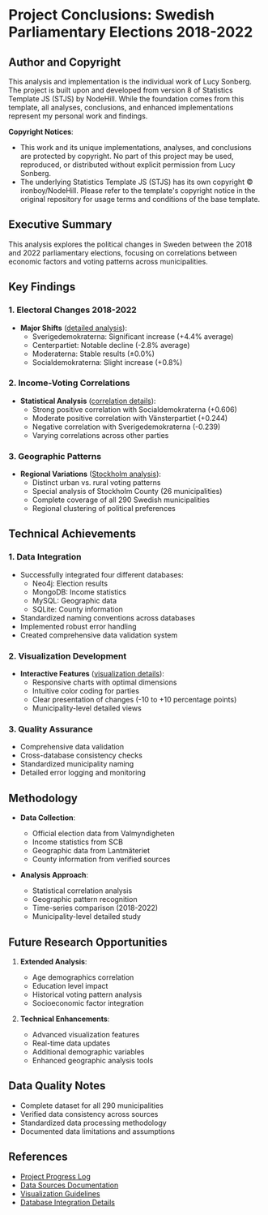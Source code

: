 # Project Conclusions: Swedish Parliamentary Elections 2018-2022

## Author and Copyright
This analysis and implementation is the individual work of Lucy Sonberg. The project is built upon and developed from version 8 of Statistics Template JS (STJS) by NodeHill. While the foundation comes from this template, all analyses, conclusions, and enhanced implementations represent my personal work and findings.

**Copyright Notices**: 
- This work and its unique implementations, analyses, and conclusions are protected by copyright. No part of this project may be used, reproduced, or distributed without explicit permission from Lucy Sonberg.
- The underlying Statistics Template JS (STJS) has its own copyright © ironboy/NodeHill. Please refer to the template's copyright notice in the original repository for usage terms and conditions of the base template.

## Executive Summary
This analysis explores the political changes in Sweden between the 2018 and 2022 parliamentary elections, focusing on correlations between economic factors and voting patterns across municipalities.

## Key Findings

### 1. Electoral Changes 2018-2022
- **Major Shifts** ([detailed analysis](PROGRESS.md#2025-05-04)):
  * Sverige­demokraterna: Significant increase (+4.4% average)
  * Centerpartiet: Notable decline (-2.8% average)
  * Moderaterna: Stable results (±0.0%)
  * Social­demokraterna: Slight increase (+0.8%)

### 2. Income-Voting Correlations
- **Statistical Analysis** ([correlation details](PROGRESS.md#income-correlation-analysis-implementation)):
  * Strong positive correlation with Social­demokraterna (+0.606)
  * Moderate positive correlation with Vänster­partiet (+0.244)
  * Negative correlation with Sverige­demokraterna (-0.239)
  * Varying correlations across other parties

### 3. Geographic Patterns
- **Regional Variations** ([Stockholm analysis](PROGRESS.md#database-synchronization-issues-and-resolution)):
  * Distinct urban vs. rural voting patterns
  * Special analysis of Stockholm County (26 municipalities)
  * Complete coverage of all 290 Swedish municipalities
  * Regional clustering of political preferences

## Technical Achievements

### 1. Data Integration
- Successfully integrated four different databases:
  * Neo4j: Election results
  * MongoDB: Income statistics
  * MySQL: Geographic data
  * SQLite: County information
- Standardized naming conventions across databases
- Implemented robust error handling
- Created comprehensive data validation system

### 2. Visualization Development
- **Interactive Features** ([visualization details](PROGRESS.md#visualization-development-breakthrough)):
  * Responsive charts with optimal dimensions
  * Intuitive color coding for parties
  * Clear presentation of changes (-10 to +10 percentage points)
  * Municipality-level detailed views

### 3. Quality Assurance
- Comprehensive data validation
- Cross-database consistency checks
- Standardized municipality naming
- Detailed error logging and monitoring

## Methodology
- **Data Collection**:
  * Official election data from Valmyndigheten
  * Income statistics from SCB
  * Geographic data from Lantmäteriet
  * County information from verified sources

- **Analysis Approach**:
  * Statistical correlation analysis
  * Geographic pattern recognition
  * Time-series comparison (2018-2022)
  * Municipality-level detailed study

## Future Research Opportunities
1. **Extended Analysis**:
   - Age demographics correlation
   - Education level impact
   - Historical voting pattern analysis
   - Socioeconomic factor integration

2. **Technical Enhancements**:
   - Advanced visualization features
   - Real-time data updates
   - Additional demographic variables
   - Enhanced geographic analysis tools

## Data Quality Notes
- Complete dataset for all 290 municipalities
- Verified data consistency across sources
- Standardized data processing methodology
- Documented data limitations and assumptions

## References
- [Project Progress Log](PROGRESS.md)
- [Data Sources Documentation](../js/data-sources.js)
- [Visualization Guidelines](PROGRESS.md#visualization-development-breakthrough)
- [Database Integration Details](PROGRESS.md#database-integration-challenges-resolution) 